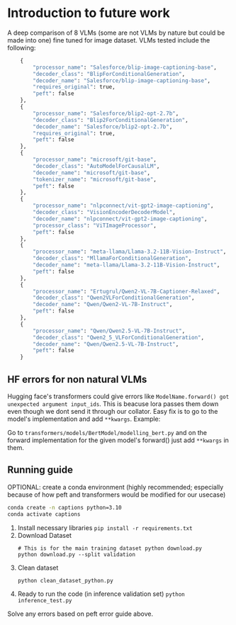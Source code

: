 # Introduction to future work
A deep comparison of 8 VLMs (some are not VLMs by nature but could be made into one) fine tuned for image dataset. VLMs tested include the following:
```python
    {
        "processor_name": "Salesforce/blip-image-captioning-base",
        "decoder_class": "BlipForConditionalGeneration",
        "decoder_name": "Salesforce/blip-image-captioning-base",
        "requires_original": true,
        "peft": false
    },
    {
        "processor_name": "Salesforce/blip2-opt-2.7b",
        "decoder_class": "Blip2ForConditionalGeneration",
        "decoder_name": "Salesforce/blip2-opt-2.7b",
        "requires_original": true,
        "peft": false
    },
    {
        "processor_name": "microsoft/git-base",
        "decoder_class": "AutoModelForCausalLM",
        "decoder_name": "microsoft/git-base",
        "tokenizer_name": "microsoft/git-base",
        "peft": false
    },
    {
        "processor_name": "nlpconnect/vit-gpt2-image-captioning",
        "decoder_class": "VisionEncoderDecoderModel",
        "decoder_name": "nlpconnect/vit-gpt2-image-captioning",
        "processor_class": "ViTImageProcessor",
        "peft": false
    },
    {
        "processor_name": "meta-llama/Llama-3.2-11B-Vision-Instruct",
        "decoder_class": "MllamaForConditionalGeneration",
        "decoder_name": "meta-llama/Llama-3.2-11B-Vision-Instruct",
        "peft": false
    },
    {
        "processor_name": "Ertugrul/Qwen2-VL-7B-Captioner-Relaxed",
        "decoder_class": "Qwen2VLForConditionalGeneration",
        "decoder_name": "Qwen/Qwen2-VL-7B-Instruct",
        "peft": false
    },
    {
        "processor_name": "Qwen/Qwen2.5-VL-7B-Instruct",
        "decoder_class": "Qwen2_5_VLForConditionalGeneration",
        "decoder_name": "Qwen/Qwen2.5-VL-7B-Instruct",
        "peft": false
    }
```

## HF errors for non natural VLMs
Hugging face's transformers could give errors like `ModelName.forward() got unexpected argument input_ids`. This is beacuse lora passes them down even though we dont send it through our collator. Easy fix is to go to the model's implementation and add `**kwargs`. Example:

Go to `transformers/models/BertModel/modelling_bert.py` and on the forward implementation for the given model's forward() just add `**kwargs` in them.

## Running guide
OPTIONAL: create a conda environment (highly recommended; especially because of how peft and transformers would be modified for our usecase)
```bash
conda create -n captions python=3.10
conda activate captions
```
1. Install necessary libraries
    `pip install -r requirements.txt`
2. Download Dataset
    ```
    # This is for the main training dataset python download.py 
    python download.py --split validation
    ```
3. Clean dataset 
    ```
    python clean_dataset_python.py
    ```
4. Ready to run the code (in inference validation set)
    ```python inference_test.py```

Solve any errors based on peft error guide above.
